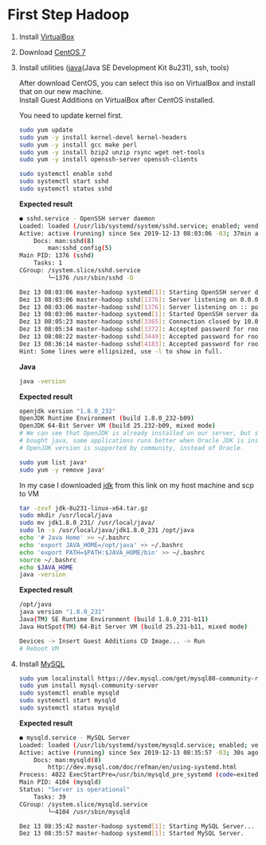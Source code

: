 # First Step Hadoop

1. Install [VirtualBox](https://www.virtualbox.org/wiki/Linux_Downloads)

2. Download [CentOS 7](http://isoredirect.centos.org/centos/7/isos/x86_64/)

3. Install utilities ([java](https://www.oracle.com/technetwork/pt/java/javase/downloads/jdk8-downloads-2133151.html)(Java SE Development Kit 8u231), ssh, tools)

    After download CentOS, you can select this iso on VirtualBox and install that on our new machine. <br>
    Install Guest Additions on VirtualBox after CentOS installed.<br>

    You need to update kernel first.

    ```bash
    sudo yum update
    sudo yum -y install kernel-devel kernel-headers
    sudo yum -y install gcc make perl
    sudo yum -y install bzip2 unzip rsync wget net-tools
    sudo yum -y install openssh-server openssh-clients
    ```

    ```bash
    sudo systemctl enable sshd
    sudo systemctl start sshd
    sudo systemctl status sshd
    ```

    **Expected result**

    ```bash
    ● sshd.service - OpenSSH server daemon
    Loaded: loaded (/usr/lib/systemd/system/sshd.service; enabled; vendor preset: enabled)
    Active: active (running) since Sex 2019-12-13 08:03:06 -03; 37min ago
        Docs: man:sshd(8)
            man:sshd_config(5)
    Main PID: 1376 (sshd)
        Tasks: 1
    CGroup: /system.slice/sshd.service
            └─1376 /usr/sbin/sshd -D

    Dez 13 08:03:06 master-hadoop systemd[1]: Starting OpenSSH server daemon...
    Dez 13 08:03:06 master-hadoop sshd[1376]: Server listening on 0.0.0.0 port 22.
    Dez 13 08:03:06 master-hadoop sshd[1376]: Server listening on :: port 22.
    Dez 13 08:03:06 master-hadoop systemd[1]: Started OpenSSH server daemon.
    Dez 13 08:05:23 master-hadoop sshd[3365]: Connection closed by 10.0.2.2 port...]
    Dez 13 08:05:34 master-hadoop sshd[3372]: Accepted password for root from 10...2
    Dez 13 08:08:22 master-hadoop sshd[3449]: Accepted password for root from 10...2
    Dez 13 08:36:14 master-hadoop sshd[4183]: Accepted password for root from 10...2
    Hint: Some lines were ellipsized, use -l to show in full.
    ```

    **Java**

    ```bash
    java -version
    ```

    **Expected result**

    ```bash
    openjdk version "1.8.0_232"
    OpenJDK Runtime Environment (build 1.8.0_232-b09)
    OpenJDK 64-Bit Server VM (build 25.232-b09, mixed mode)
    # We can see that OpenJDK is already installed on our server, but since Oracle have been
    # bought java, some applications runs better when Oracle JDK is installed instead of OpenJDK.
    # OpenJDK version is supported by community, instead of Oracle.
    ```

    ```bash
    sudo yum list java*
    sudo yum -y remove java*
    ```

    In my case I downloaded [jdk](https://www.oracle.com/technetwork/pt/java/javase/downloads/jdk8-downloads-2133151.html) from this link on my host machine and scp to VM

    ```bash
    tar -zxvf jdk-8u231-linux-x64.tar.gz
    sudo mkdir /usr/local/java
    sudo mv jdk1.8.0_231/ /usr/local/java/
    sudo ln -s /usr/local/java/jdk1.8.0_231 /opt/java
    echo '# Java Home' >> ~/.bashrc
    echo 'export JAVA_HOME=/opt/java' >> ~/.bashrc
    echo 'export PATH=$PATH:$JAVA_HOME/bin' >> ~/.bashrc
    source ~/.bashrc
    echo $JAVA_HOME
    java -version
    ```

    **Expected result**

    ```bash
    /opt/java
    java version "1.8.0_231"
    Java(TM) SE Runtime Environment (build 1.8.0_231-b11)
    Java HotSpot(TM) 64-Bit Server VM (build 25.231-b11, mixed mode)
    ```

    ```python
    Devices -> Insert Guest Additions CD Image... -> Run
    # Reboot VM
    ```

4. Install [MySQL](https://dev.mysql.com/doc/)

    ```bash
    sudo yum localinstall https://dev.mysql.com/get/mysql80-community-release-el7-1.noarch.rpm
    sudo yum install mysql-community-server
    sudo systemctl enable mysqld
    sudo systemctl start mysqld
    sudo systemctl status mysqld
    ```

    **Expected result**

    ```bash
    ● mysqld.service - MySQL Server
    Loaded: loaded (/usr/lib/systemd/system/mysqld.service; enabled; vendor preset: disabled)
    Active: active (running) since Sex 2019-12-13 08:35:57 -03; 30s ago
        Docs: man:mysqld(8)
            http://dev.mysql.com/doc/refman/en/using-systemd.html
    Process: 4022 ExecStartPre=/usr/bin/mysqld_pre_systemd (code=exited, status=0/SUCCESS)
    Main PID: 4104 (mysqld)
    Status: "Server is operational"
        Tasks: 39
    CGroup: /system.slice/mysqld.service
            └─4104 /usr/sbin/mysqld

    Dez 13 08:35:42 master-hadoop systemd[1]: Starting MySQL Server...
    Dez 13 08:35:57 master-hadoop systemd[1]: Started MySQL Server.
    ```
